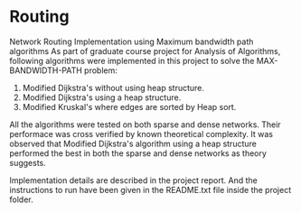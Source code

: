 # Routing
Network Routing Implementation using Maximum bandwidth path algorithms
As part of graduate course project for Analysis of Algorithms, following algorithms were implemented in this project to solve the 
MAX-BANDWIDTH-PATH problem:

1) Modified Dijkstra's without using heap structure.
2) Modified Dijkstra's using a heap structure.
3) Modified Kruskal's where edges are sorted by Heap sort.

All the algorithms were tested on both sparse and dense networks. Their performace was cross verified by known theoretical 
complexity. It was observed that Modified Dijkstra's algorithm using a heap structure performed the best in both the sparse 
and dense networks as theory suggests.

Implementation details are described in the project report. And the instructions to run have been given in the README.txt file
inside the project folder.
